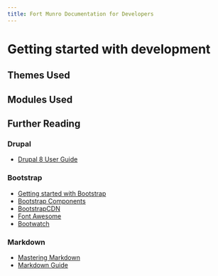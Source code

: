 ```yaml
---
title: Fort Munro Documentation for Developers
---
```

# Getting started with development

## Themes Used

## Modules Used

## Further Reading

### Drupal
* [Drupal 8 User Guide][user]

[user]: https://www.drupal.org/docs/user_guide/en/index.html 

### Bootstrap
* [Getting started with Bootstrap][bootstrap] 
* [Bootstrap Components][components]
* [BootstrapCDN][CDN]
* [Font Awesome][font]
* [Bootwatch][]

[CDN]: https://www.bootstrapcdn.com/
[components]: https://getbootstrap.com/docs/4.0/components/ 
[font]: https://fontawesome.com/
[Bootwatch]: https://bootswatch.com/
[bootstrap]: https://getbootstrap.com/docs/4.0/getting-started/introduction/

### Markdown
* [Mastering Markdown][md1]
* [Markdown Guide][md2]

[md1]: https://guides.github.com/features/mastering-markdown/
[md2]: https://www.markdownguide.org/